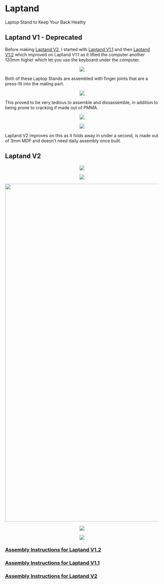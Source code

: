 # Laptand
Laptop Stand to Keep Your Back Heathy


## Laptand V1 - Deprecated
Before making [Laptand V2](/Laptand_V2/README.md), I started with [Laptand V1.1](/Laptand_V1.1/README.md) and then [Laptand V1.2](/Laptand_V1.2/README.md) which improved on Laptand V1.1 as it lifted the computer another 120mm higher which let you use the keyboard under the computer.
 
<p align="center">
    <img src="Laptand_V1.2/images/V1.png">
</p>

Both of these Laptop Stands are assembled with finger joints that are a press-fit into the mating part. 

<p align="center">
    <img src="Laptand_V1.1/images/V1.1_0gif.gif">
</p>

This proved to be very tedious to assemble and dissassemble, in addition to being prone to cracking if made out of PMMA.

<p align="center">
    <img src="Laptand_V1.1/images/V1.1_3.jpg">
</p>

<p align="center">
    <img src="Laptand_V1.1/images/V1.1_2.png">
</p>

Laptand V2 improves on this as it folds away in under a second, is made out of 3mm MDF and doesn't need daily assembly once built. 


## Laptand V2

<p align="center">
    <img src="Laptand_V2/images/V2.0.0.jpg">
</p>

<p align="center">
    <img src="Laptand_V2/images/V2.0.1.jpg">
</p>

<p align="center">
    <img src="Laptand_V2/images/V2.0.3gif.gif" width="620" height= "1102"/>
</p>

<p align="center">
    <img src="Laptand_V2/images/V2.0.0.png">
</p>

<p align="center">
    <img src="Laptand_V2/images/V2.0.2.jpg">
</p>

### [Assembly Instructions for Laptand V1.2](/Laptand_V1.1/README.md)
### [Assembly Instructions for Laptand V1.1](/Laptand_V1.2/README.md)
### [Assembly Instructions for Laptand V2](/Laptand_V2/README.md)


